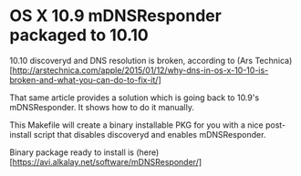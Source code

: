 # OS X 10.9 mDNSResponder packaged to 10.10

10.10 discoveryd and DNS resolution is broken, according to (Ars Technica)[http://arstechnica.com/apple/2015/01/12/why-dns-in-os-x-10-10-is-broken-and-what-you-can-do-to-fix-it/]

That same article provides a solution which is going back to 10.9's mDNSResponder. It shows how to do it manually.

This Makefile will create a binary installable PKG for you with a nice post-install script that disables discoveryd and enables mDNSResponder.

Binary package ready to install is (here)[https://avi.alkalay.net/software/mDNSResponder/]